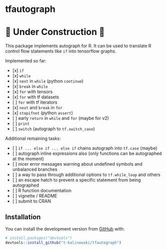 
<!-- README.md is generated from README.Rmd. Please edit that file -->

# tfautograph

# :construction: **Under Construction** :construction:

<!-- badges: start -->

<!-- badges: end -->

This package implements autograph for R. It can be used to translate R
control flow statements like `if` into tensorflow graphs.

Implemented so far:

  - \[x\] `if`
  - \[x\] `while`
  - \[x\] `next` in `while` (python `continue`)
  - \[x\] `break` in `while`
  - \[x\] `for` with tensors
  - \[x\] `for` with tf datasets
  - \[ \] `for` with tf iterators
  - \[x\] `next` and `break` in `for`
  - \[x\] `stopifnot` (python `assert`)
  - \[ \] early `return` in `while` and `for` (maybe for v2)
  - \[ \] `print`
  - \[ \] `switch` (autograph to `tf.switch_case`)

Additional remaining tasks:

  - \[ \] `if ... else if ... else if` chains autograph into `tf.case`
    (maybe)
  - \[ \] autograph inline expressions also (only functions can be
    autographed at the moment)
  - \[ \] nicer error messages warning about undefined symbols and
    unbalanced branches
  - \[ \] a way to pass through additional options to `tf.while_loop`
    and others
  - \[ \] an escape hatch to prevent a specific statement from being
    autographed
  - \[ \] R function documentation
  - \[ \] vignette / README
  - \[ \] submit to CRAN

## Installation

You can install the development version from
[GitHub](https://github.com/) with:

``` r
# install.packages("devtools")
devtools::install_github("t-kalinowski/tfautograph")
```
